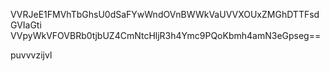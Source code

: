 VVRJeE1FMVhTbGhsU0dSaFYwWndOVnBWWkVaUVVXOUxZMGhDTTFsdGVIaGti
VVpyWkVFOVBRb0tjbUZ4CmNtcHljR3h4Ymc9PQoKbmh4amN3eGpseg==

puvvvzijvl